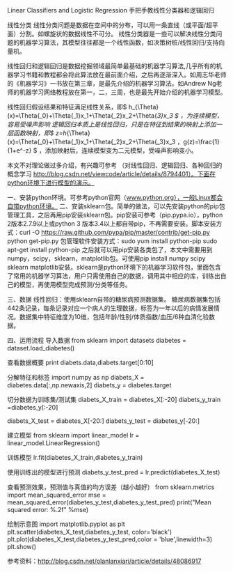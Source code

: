 Linear Classifiers and Logistic Regression
手把手教线性分类器和逻辑回归

线性分类
线性分类问题是数据在空间中的分布，可以用一条直线（或平面/超平面）分割。如螺旋状的数据线性不可分。
线性分类器是一些可以解决线性分类问题的机器学习算法，其模型往往都是一个线性函数，如决策树桩/线性回归/支持向量机。

线性回归和逻辑回归是数据挖掘领域最简单最基础的机器学习算法,几乎所有的机器学习书籍和教程都会将此算法放在最前面介绍，之后再逐渐深入。如周志华老师的《机器学习》一书放在第三章，是最先介绍的机器学习算法。如Andrew Ng老师的机器学习网络教程放在第一，二，三周，也是最先开始介绍的机器学习模型。

线性回归假设结果和特征满足线性关系，即$ h_{\Theta} (x)=\Theta{_0}+\Theta{_1}x_1+\Theta{_2}x_2+\Theta{_3}x_3 $  ，为连续模型，容易受噪声影响
逻辑回归本质上是线性回归，只是在特征到结果的映射上添加一层函数映射，即$ z=h_{\Theta} (x)=\Theta{_0}+\Theta{_1}x_1+\Theta{_2}x_2+\Theta{_3}x_3 ，g(z)=\frac{1}{1+e^-z} $ ，添加映射后，连续模型变为二元模型，受噪声影响变小。

本文不对理论做过多介绍，有兴趣可参考 （对线性回归、逻辑回归、各种回归的概念学习 http://blog.csdn.net/viewcode/article/details/8794401）。下面在python环境下进行模型的演示。

一、安装python环境。可参考python官网（www.python.org），一般Linux都会自带python环境。
二、安装sklearn包。简单的做法，可以先安装python的pip包管理工具，之后再用pip安装sklearn包。pip安装可参考（pip.pypa.io），python 2版本2.7.9以上或python 3 版本3.4以上都自带pip，不再需要安装。脚本安装方式：curl -O https://raw.github.com/pypa/pip/master/contrib/get-pip.py
                     python get-pip.py
 包管理软件安装方式：sudo yum install python-pip
                    sudo apt-get install python-pip
之后就可以用pip安装各类包了，本文中需要用到numpy，scipy，sklearn，matplotlib包。可使用pip install numpy scipy sklearn matplotlib安装。sklearn是python环境下的机器学习软件包，里面包含了常用的机器学习算法，用户只需使用自己的数据，调用其中相应的库，训练出自己的模型，再使用模型完成预测/分类等任务。

三、数据
线性回归：使用sklearn自带的糖尿病预测数据集。
糖尿病数据集包括442条记录，每条记录对应一个病人的生理数据，标签为一年以后的病情发展情况。数据集中特征维度为10维，包括年龄/性别/体质指数/血压/6种血清化验数据。

四、运用流程
导入数据
from sklearn import datasets
diabetes = dataset.load_diabetes()

查看数据概要
print diabets.data,diabets.target[0:10]   

分解特征和标签
import numpy as np
diabets_X = diabetes.data[:,np.newaxis,2]
diabets_y = diabetes.target

切分数据为训练集/测试集
diabets_X_train = diabetes_X[:-20]
diabets_y_train =diabetes_y[:-20]

diabets_X_test = diabetes_X[-20:]
diabets_y_test = diabetes_y[-20:]

建立模型
from sklearn import linear_model
lr = linear_model.LinearRegression()

训练模型
lr.fit(diabetes_X_train,diabetes_y_train)

使用训练出的模型进行预测
diabets_y_test_pred = lr.predict(diabetes_X_test)

查看预测效果，预测值与真值的均方误差（越小越好）
from sklearn.metrics import mean_squared_error
mse = mean_squared_error(diabetes_y_test,diabetes_y_test_pred)
print("Mean squared error: %.2f" %mse)

绘制示意图
import matplotlib.pyplot as plt
plt.scatter(diabetes_X_test,diabetes_y_test, color='black')
plt.plot(diabetes_X_test,diabetes_y_test_pred,color = 'blue',linewidth=3)
plt.show()



参考资料：http://blog.csdn.net/olanlanxiari/article/details/48086917


